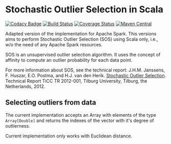 Stochastic Outlier Selection in Scala
============================

[![Codacy Badge](https://api.codacy.com/project/badge/Grade/df5fc23eb5b74795b62d0daa52436a0d)](https://www.codacy.com/app/Gnni/scala-stochastic-outlier-selection?utm_source=github.com&amp;utm_medium=referral&amp;utm_content=Gnni/scala-stochastic-outlier-selection&amp;utm_campaign=Badge_Grade)
[![Build Status](https://travis-ci.org/Gnni/scala-stochastic-outlier-selection.svg?branch=master)](https://travis-ci.org/Gnni/scala-stochastic-outlier-selection)
[![Coverage Status](https://coveralls.io/repos/github/Gnni/scala-stochastic-outlier-selection/badge.svg?branch=master)](https://coveralls.io/github/Gnni/scala-stochastic-outlier-selection?branch=master)
[![Maven Central](https://maven-badges.herokuapp.com/maven-central/com.github.gnni/scala-stochastic-outlier-selection_2.11/badge.svg)](https://maven-badges.herokuapp.com/maven-central/com.github.gnni/scala-stochastic-outlier-selection_2.11)

Adapted version of the implementation for Apache Spark. This versions
aims to perform Stochastic Outlier Selection (SOS) using Scala only,
i.e., w/o the need of any Apache Spark resources.

SOS is an unsupervised outlier selection algorithm. It uses the concept of affinity to compute an outlier probability for each data point.

For more information about SOS, see the technical report: J.H.M.
Janssens, F. Huszar, E.O. Postma, and H.J. van den Herik.
[Stochastic Outlier Selection](https://github.com/jeroenjanssens/sos/blob/master/doc/sos-ticc-tr-2012-001.pdf?raw=true).
Technical Report TiCC TR 2012-001, Tilburg University, Tilburg, the
Netherlands, 2012.

Selecting outliers from data
----------------------------------------

The current implementation accepts an Array with elements of the type
`Array[Double]` and returns the indexes of the vector with it's degree
of outlierness.

Current implementation only works with Euclidean distance.
